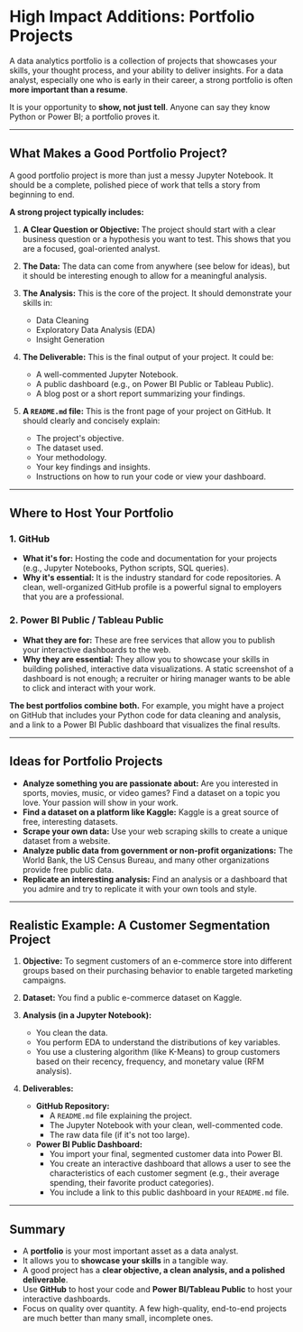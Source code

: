# High Impact Additions: Portfolio Projects

A data analytics portfolio is a collection of projects that showcases your skills, your thought process, and your ability to deliver insights. For a data analyst, especially one who is early in their career, a strong portfolio is often **more important than a resume**.

It is your opportunity to **show, not just tell**. Anyone can say they know Python or Power BI; a portfolio proves it.

---

## What Makes a Good Portfolio Project?

A good portfolio project is more than just a messy Jupyter Notebook. It should be a complete, polished piece of work that tells a story from beginning to end.

**A strong project typically includes:**

1.  **A Clear Question or Objective:** The project should start with a clear business question or a hypothesis you want to test. This shows that you are a focused, goal-oriented analyst.

2.  **The Data:** The data can come from anywhere (see below for ideas), but it should be interesting enough to allow for a meaningful analysis.

3.  **The Analysis:** This is the core of the project. It should demonstrate your skills in:
    -   Data Cleaning
    -   Exploratory Data Analysis (EDA)
    -   Insight Generation

4.  **The Deliverable:** This is the final output of your project. It could be:
    -   A well-commented Jupyter Notebook.
    -   A public dashboard (e.g., on Power BI Public or Tableau Public).
    -   A blog post or a short report summarizing your findings.

5.  **A `README.md` file:** This is the front page of your project on GitHub. It should clearly and concisely explain:
    -   The project's objective.
    -   The dataset used.
    -   Your methodology.
    -   Your key findings and insights.
    -   Instructions on how to run your code or view your dashboard.

---

## Where to Host Your Portfolio

### 1. GitHub

*   **What it's for:** Hosting the code and documentation for your projects (e.g., Jupyter Notebooks, Python scripts, SQL queries).
*   **Why it's essential:** It is the industry standard for code repositories. A clean, well-organized GitHub profile is a powerful signal to employers that you are a professional.

### 2. Power BI Public / Tableau Public

*   **What they are for:** These are free services that allow you to publish your interactive dashboards to the web.
*   **Why they are essential:** They allow you to showcase your skills in building polished, interactive data visualizations. A static screenshot of a dashboard is not enough; a recruiter or hiring manager wants to be able to click and interact with your work.

**The best portfolios combine both.** For example, you might have a project on GitHub that includes your Python code for data cleaning and analysis, and a link to a Power BI Public dashboard that visualizes the final results.

---

## Ideas for Portfolio Projects

*   **Analyze something you are passionate about:** Are you interested in sports, movies, music, or video games? Find a dataset on a topic you love. Your passion will show in your work.
*   **Find a dataset on a platform like Kaggle:** Kaggle is a great source of free, interesting datasets.
*   **Scrape your own data:** Use your web scraping skills to create a unique dataset from a website.
*   **Analyze public data from government or non-profit organizations:** The World Bank, the US Census Bureau, and many other organizations provide free public data.
*   **Replicate an interesting analysis:** Find an analysis or a dashboard that you admire and try to replicate it with your own tools and style.

---

## Realistic Example: A Customer Segmentation Project

1.  **Objective:** To segment customers of an e-commerce store into different groups based on their purchasing behavior to enable targeted marketing campaigns.

2.  **Dataset:** You find a public e-commerce dataset on Kaggle.

3.  **Analysis (in a Jupyter Notebook):**
    -   You clean the data.
    -   You perform EDA to understand the distributions of key variables.
    -   You use a clustering algorithm (like K-Means) to group customers based on their recency, frequency, and monetary value (RFM analysis).

4.  **Deliverables:**
    -   **GitHub Repository:**
        -   A `README.md` file explaining the project.
        -   The Jupyter Notebook with your clean, well-commented code.
        -   The raw data file (if it's not too large).
    -   **Power BI Public Dashboard:**
        -   You import your final, segmented customer data into Power BI.
        -   You create an interactive dashboard that allows a user to see the characteristics of each customer segment (e.g., their average spending, their favorite product categories).
        -   You include a link to this public dashboard in your `README.md` file.

---

## Summary

-   A **portfolio** is your most important asset as a data analyst.
-   It allows you to **showcase your skills** in a tangible way.
-   A good project has a **clear objective, a clean analysis, and a polished deliverable**.
-   Use **GitHub** to host your code and **Power BI/Tableau Public** to host your interactive dashboards.
-   Focus on quality over quantity. A few high-quality, end-to-end projects are much better than many small, incomplete ones.
